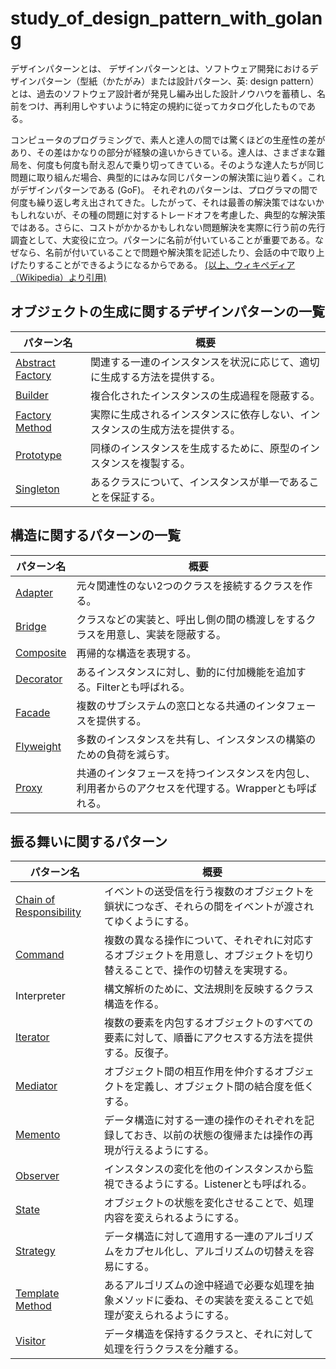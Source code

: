 # study_of_design_pattern_with_golang

デザインパターンとは、
デザインパターンとは、ソフトウェア開発におけるデザインパターン（型紙（かたがみ）または設計パターン、英: design pattern）とは、過去のソフトウェア設計者が発見し編み出した設計ノウハウを蓄積し、名前をつけ、再利用しやすいように特定の規約に従ってカタログ化したものである。

コンピュータのプログラミングで、素人と達人の間では驚くほどの生産性の差があり、その差はかなりの部分が経験の違いからきている。達人は、さまざまな難局を、何度も何度も耐え忍んで乗り切ってきている。そのような達人たちが同じ問題に取り組んだ場合、典型的にはみな同じパターンの解決策に辿り着く。これがデザインパターンである (GoF)。
それぞれのパターンは、プログラマの間で何度も繰り返し考え出されてきた。したがって、それは最善の解決策ではないかもしれないが、その種の問題に対するトレードオフを考慮した、典型的な解決策ではある。さらに、コストがかかるかもしれない問題解決を実際に行う前の先行調査として、大変役に立つ。パターンに名前が付いていることが重要である。なぜなら、名前が付いていることで問題や解決策を記述したり、会話の中で取り上げたりすることができるようになるからである。
[(以上、ウィキペディア（Wikipedia）より引用)](https://ja.wikipedia.org/wiki/デザインパターン_(ソフトウェア))

## オブジェクトの生成に関するデザインパターンの一覧

|パターン名 | 概要                                                            |
|----------------|----------------------------------------------------------------|
|[Abstract Factory](https://qiita.com/ttsubo/items/48be956e545736fcd3ad)|関連する一連のインスタンスを状況に応じて、適切に生成する方法を提供する。    |
|[Builder](https://qiita.com/ttsubo/items/0331d842bb775a81f12a)         |複合化されたインスタンスの生成過程を隠蔽する。                         |
|[Factory Method](https://qiita.com/ttsubo/items/71dd0e0c0eb35196c32e)  |実際に生成されるインスタンスに依存しない、インスタンスの生成方法を提供する。|
|[Prototype](https://qiita.com/ttsubo/items/9527bac3e4c64acb464c)       |同様のインスタンスを生成するために、原型のインスタンスを複製する。         |
|[Singleton](https://qiita.com/ttsubo/items/2498bf77f81b6ed23198)       |あるクラスについて、インスタンスが単一であることを保証する。              |

## 構造に関するパターンの一覧

|パターン名 | 概要                                                            |
|----------------|----------------------------------------------------------------|
|[Adapter](https://qiita.com/ttsubo/items/35e673ceadff94b258d9)         |元々関連性のない2つのクラスを接続するクラスを作る。|
|[Bridge](https://qiita.com/ttsubo/items/50a329904b4522a958a7)          |クラスなどの実装と、呼出し側の間の橋渡しをするクラスを用意し、実装を隠蔽する。|
|[Composite](https://qiita.com/ttsubo/items/fa0fe5b19bfdf720784a)       |再帰的な構造を表現する。|
|[Decorator](https://qiita.com/ttsubo/items/fa38f236e760c8602e60)       |あるインスタンスに対し、動的に付加機能を追加する。Filterとも呼ばれる。|
|[Facade](https://qiita.com/ttsubo/items/11b0492895a2d4534add)          |複数のサブシステムの窓口となる共通のインタフェースを提供する。|
|[Flyweight](https://qiita.com/ttsubo/items/20afe7747a5d1c90f0a9)       |多数のインスタンスを共有し、インスタンスの構築のための負荷を減らす。|
|[Proxy](https://qiita.com/ttsubo/items/cd0df876aa430c60288d)           |共通のインタフェースを持つインスタンスを内包し、利用者からのアクセスを代理する。Wrapperとも呼ばれる。|

## 振る舞いに関するパターン

|パターン名 | 概要                                                                         |
|-----------------------|----------------------------------------------------------------|
|[Chain of Responsibility](https://qiita.com/ttsubo/items/5eef0f78fa1bd4cf1e56)|イベントの送受信を行う複数のオブジェクトを鎖状につなぎ、それらの間をイベントが渡されてゆくようにする。|
|[Command](https://qiita.com/ttsubo/items/0ad132e8b7009cd4ad95)                |複数の異なる操作について、それぞれに対応するオブジェクトを用意し、オブジェクトを切り替えることで、操作の切替えを実現する。|
|Interpreter            |構文解析のために、文法規則を反映するクラス構造を作る。|
|[Iterator](https://qiita.com/ttsubo/items/78dcf2e18fa4830a18b8)               |複数の要素を内包するオブジェクトのすべての要素に対して、順番にアクセスする方法を提供する。反復子。|
|[Mediator](https://qiita.com/ttsubo/items/0b0c774d19673d7f2cd6)               |オブジェクト間の相互作用を仲介するオブジェクトを定義し、オブジェクト間の結合度を低くする。|
|[Memento](https://qiita.com/ttsubo/items/2c2aabcd4252cd01ca09)                |データ構造に対する一連の操作のそれぞれを記録しておき、以前の状態の復帰または操作の再現が行えるようにする。|
|[Observer](https://qiita.com/ttsubo/items/afb4aa84669e0d3b02c1)               |インスタンスの変化を他のインスタンスから監視できるようにする。Listenerとも呼ばれる。|
|[State](https://qiita.com/ttsubo/items/ace69dc646fafb5cab9a)                  |オブジェクトの状態を変化させることで、処理内容を変えられるようにする。|
|[Strategy](https://qiita.com/ttsubo/items/b09334af3fdcb0186850)               |データ構造に対して適用する一連のアルゴリズムをカプセル化し、アルゴリズムの切替えを容易にする。|
|[Template Method](https://qiita.com/ttsubo/items/a36c6fc9acac3513b4af)        |あるアルゴリズムの途中経過で必要な処理を抽象メソッドに委ね、その実装を変えることで処理が変えられるようにする。|
|[Visitor](https://qiita.com/ttsubo/items/6bd4adc178107445753c)                |データ構造を保持するクラスと、それに対して処理を行うクラスを分離する。|
